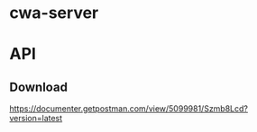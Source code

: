 # cwa-server

# API
## Download
https://documenter.getpostman.com/view/5099981/Szmb8Lcd?version=latest
